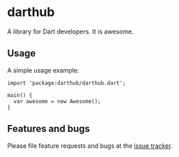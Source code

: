 # darthub

A library for Dart developers. It is awesome.

## Usage

A simple usage example:

    import 'package:darthub/darthub.dart';

    main() {
      var awesome = new Awesome();
    }

## Features and bugs

Please file feature requests and bugs at the [issue tracker][tracker].

[tracker]: http://example.com/issues/replaceme
